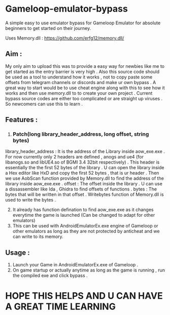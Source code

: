 # Gameloop-emulator-bypass
A simple easy to use emulator bypass for Gameloop Emulator for absolute beginners to get started on their journey.

Uses Memory.dll : https://github.com/erfg12/memory.dll/

## Aim : 
My only aim to upload this was to provide a easy way for newbies like me to get started as the entry barrier is very high . Also this source code should be used as a tool to understand how it works , not to copy paste some offsets from telegram channels or discords and make ur own bypass . A great way to start would be to use cheat engine along with this to see how it works and then use memory.dll to to create your own project . Current bypass source codes are either too complicated or are straight up viruses . So newcomers can use this to learn . 

## Features : 
1. ### Patch(long library_header_address, long offset, string bytes)
 library_header_address : It is the address of the Library inside aow_exe.exe . For now currently only 2 headers are defined , anogs and ue4 (for libanogs.so and libUE4.so of BGMI 3.4 32bit respectively) . This header is essentially the the first 52 bytes of the library . U can open the library inside a Hex editor like HxD and copy the first 52 bytes , that is ur header . Then we use AobScan function provided by Memory.dll to find the address of the library inside aow_exe.exe .
   offset : The offset inside the library . U can use a dissassembler like Ida , Ghidra to find offsets of functions . 
   bytes : The bytes that will be written in that offset . Writebytes function of Memory.dll is used to write the bytes . 

2. It already has function defination to find aow_exe.exe as it changes everytime the game is launched (Can be changed to adapt for other emulators)
3. This can be used with AndroidEmulatorEx.exe engine of Gameloop or other emulators as long as they are not protected by anticheat and we can write to its memory.


## Usage : 
1. Launch your Game in AndroidEmulatorEx.exe of Gameloop . 
2. On game startup or actually anytime as long as the game is running , run the compiled exe and click bypass . 

# HOPE THIS HELPS AND U CAN HAVE A GREAT TIME LEARNING 
